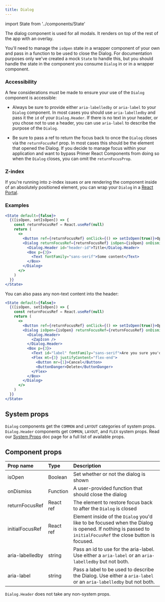 ```yaml
---
title: Dialog
---
```

import State from '../components/State'

The dialog component is used for all modals. It renders on top of the rest of the app with an overlay.

You'll need to manage the `isOpen` state in a wrapper component of your own and pass in a function to be used to close the Dialog. For documentation purposes only we've created a mock `State` to handle this, but you should handle the state in the component you consume `Dialog` in or in a wrapper component.

### Accessibility

A few considerations must be made to ensure your use of the `Dialog` component is accessible:

- Always be sure to provide either `aria-labelledby` or `aria-label` to your `Dialog` component. In most cases you should use `aria-labelledby` and pass it the `id` of your `Dialog.Header`. If there is no text in your header, or you chose not to use a header, you can use `aria-label` to describe the purpose of the `Dialog`.

- Be sure to pass a ref to return the focus back to once the `Dialog` closes via the `returnFocusRef` prop. In most cases this should be the element that opened the Dialog. If you decide to manage focus within your application and want to bypass Primer React Components from doing so when the `Dialog` closes, you can omit the `returnFocusProp`.

### Z-index

If you're running into z-index issues or are rendering the component inside of an absolutely positioned element, you can wrap your `Dialog` in a [React Portal](https://reactjs.org/docs/portals.html).

### Examples

```jsx live
<State default={false}>
  {([isOpen, setIsOpen]) => {
    const returnFocusRef = React.useRef(null)
    return (
      <>
        <Button ref={returnFocusRef} onClick={() => setIsOpen(true)}>Open</Button>
        <Dialog returnFocusRef={returnFocusRef} isOpen={isOpen} onDismiss={() => setIsOpen(false)} aria-labelledby="header-id">
          <Dialog.Header id="header-id">Title</Dialog.Header>
          <Box p={3}>
            <Text fontFamily="sans-serif">Some content</Text>
          </Box>
        </Dialog>
      </>
    )
  }}
</State>
```


You can also pass any non-text content into the header:

```jsx live
<State default={false}>
  {([isOpen, setIsOpen]) => {
    const returnFocusRef = React.useRef(null)
    return (
      <>
        <Button ref={returnFocusRef} onClick={() => setIsOpen(true)}>Open</Button>
        <Dialog isOpen={isOpen} returnFocusRef={returnFocusRef} onDismiss={() => setIsOpen(false)} aria-labelledby="label">
          <Dialog.Header>
            <ZapIcon />
          </Dialog.Header>
          <Box p={3}>
            <Text id="label" fontFamily="sans-serif">Are you sure you'd like to delete this issue?</Text>
            <Flex mt={3} justifyContent="flex-end">
              <Button mr={1}>Cancel</Button>
              <ButtonDanger>Delete</ButtonDanger>
            </Flex>
          </Box>
        </Dialog>
      </>
    )
  }}
</State>
```

## System props

`Dialog` components get the `COMMON` and `LAYOUT` categories of system props. `Dialog.Header` components get `COMMON`, `LAYOUT`, and `FLEX` system props. Read our [System Props](/system-props) doc page for a full list of available props.

## Component props

| Prop name | Type | Description |
| :- | :- | :- |
| isOpen | Boolean | Set whether or not the dialog is shown |
| onDismiss | Function | A user-provided function that should close the dialog |
| returnFocusRef | React ref | The element to restore focus back to after the `Dialog` is closed |
| initialFocusRef | React ref | Element inside of the `Dialog` you'd like to be focused when the Dialog is opened. If nothing is passed to `initialFocusRef` the close button is focused. |
| aria-labelledby | string | Pass an id to use for the aria-label. Use either a `aria-label` or an `aria-labelledby` but not both.  |
| aria-label | string | Pass a label to be used to describe the Dialog. Use either a `aria-label` or an `aria-labelledby` but not both. |

`Dialog.Header` does not take any non-system props.
